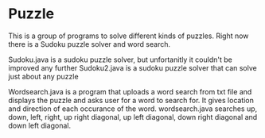 # Puzzle
This is a group of programs to solve different kinds of puzzles. Right now there is a Sudoku puzzle solver and word search.

Sudoku.java is a sudoku puzzle solver, but unfortanitly it couldn't be improved any further
Sudoku2.java is a sudoku puzzle solver that can solve just about any puzzle

Wordsearch.java is a program that uploads a word search from txt file and displays the puzzle and asks user for a word to search   for. It gives location and direction of each occurance of the word. 
  wordsearch.java searches up, down, left, right, up right diagonal, up left diagonal, down right diagonal and down left          diagonal.
